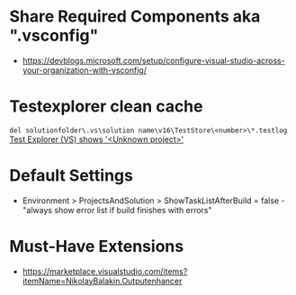 # Share Required Components aka ".vsconfig"

- https://devblogs.microsoft.com/setup/configure-visual-studio-across-your-organization-with-vsconfig/

# Testexplorer clean cache
```del solutionfolder\.vs\solution name\v16\TestStore\<number>\*.testlog```
[Test Explorer (VS) shows '&lt;Unknown project&gt;'](https://stackoverflow.com/questions/59391984/test-explorer-vs-shows-unknown-project)

# Default Settings
- Environment > ProjectsAndSolution > ShowTaskListAfterBuild = false - "always show error list if build finishes with errors"

# Must-Have Extensions

* https://marketplace.visualstudio.com/items?itemName=NikolayBalakin.Outputenhancer
